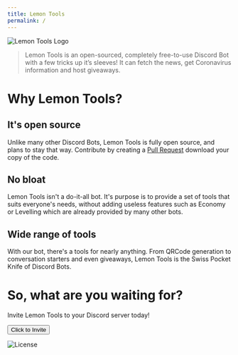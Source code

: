 ```yaml
---
title: Lemon Tools
permalink: /
---
```

![Lemon Tools Logo](https://i.imgur.com/2x6Et4V.png)
> Lemon Tools is an open-sourced, completely free-to-use Discord Bot with a few tricks up it’s sleeves! It can fetch the news, get Coronavirus information and host giveaways. 

# Why Lemon Tools?

## It's open source
Unlike many other Discord Bots, Lemon Tools is fully open source, and plans to stay that way. Contribute by creating a [Pull Request](https://github.com/CoolJim/lemontools/pulls) download your copy of the code.

## No bloat
Lemon Tools isn't a do-it-all bot. It's purpose is to provide a set of tools that suits everyone's needs, without adding useless features such as Economy or Levelling which are already provided by many other bots.

## Wide range of tools
With our bot, there's a tools for nearly anything. From QRCode generation to conversation starters and even giveaways, Lemon Tools is the Swiss Pocket Knife of Discord Bots.

# So, what are you waiting for?
Invite Lemon Tools to your Discord server today!

<button name="button" onclick="https://discord.com/api/oauth2/authorize?client_id=896309687136436234&scope=bot+applications.commands&permissions=448928796608">Click to Invite</button>

![License](https://img.shields.io/github/license/cooljim/lemontools)